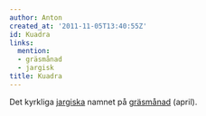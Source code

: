 ```yaml
---
author: Anton
created_at: '2011-11-05T13:40:55Z'
id: Kuadra
links:
  mention:
  - gräsmånad
  - jargisk
title: Kuadra
---
```


Det kyrkliga [jargiska] namnet på [gräsmånad] (april).

  [jargiska]: jargisk
  [gräsmånad]: gräsmånad
